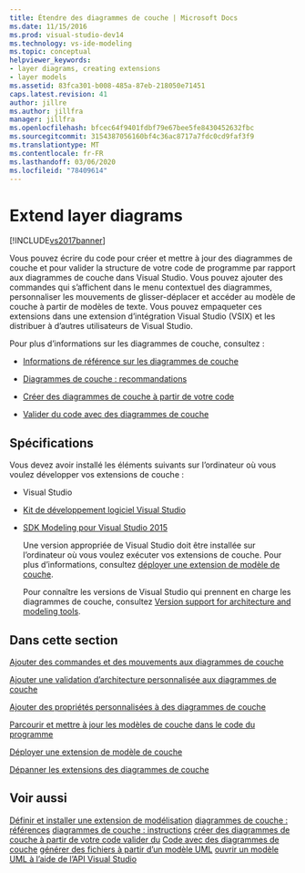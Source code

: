 ```yaml
---
title: Étendre des diagrammes de couche | Microsoft Docs
ms.date: 11/15/2016
ms.prod: visual-studio-dev14
ms.technology: vs-ide-modeling
ms.topic: conceptual
helpviewer_keywords:
- layer diagrams, creating extensions
- layer models
ms.assetid: 83fca301-b008-485a-87eb-218050e71451
caps.latest.revision: 41
author: jillre
ms.author: jillfra
manager: jillfra
ms.openlocfilehash: bfcec64f9401fdbf79e67bee5fe8430452632fbc
ms.sourcegitcommit: 3154387056160bf4c36ac8717a7fdc0cd9faf3f9
ms.translationtype: MT
ms.contentlocale: fr-FR
ms.lasthandoff: 03/06/2020
ms.locfileid: "78409614"
---
```

# <a name="extend-layer-diagrams"></a>Extend layer diagrams
[!INCLUDE[vs2017banner](../includes/vs2017banner.md)]

Vous pouvez écrire du code pour créer et mettre à jour des diagrammes de couche et pour valider la structure de votre code de programme par rapport aux diagrammes de couche dans Visual Studio. Vous pouvez ajouter des commandes qui s’affichent dans le menu contextuel des diagrammes, personnaliser les mouvements de glisser-déplacer et accéder au modèle de couche à partir de modèles de texte. Vous pouvez empaqueter ces extensions dans une extension d’intégration Visual Studio (VSIX) et les distribuer à d’autres utilisateurs de Visual Studio.

 Pour plus d’informations sur les diagrammes de couche, consultez :

- [Informations de référence sur les diagrammes de couche](../modeling/layer-diagrams-reference.md)

- [Diagrammes de couche : recommandations](../modeling/layer-diagrams-guidelines.md)

- [Créer des diagrammes de couche à partir de votre code](../modeling/create-layer-diagrams-from-your-code.md)

- [Valider du code avec des diagrammes de couche](../modeling/validate-code-with-layer-diagrams.md)

## <a name="prereqs"></a> Spécifications
 Vous devez avoir installé les éléments suivants sur l’ordinateur où vous voulez développer vos extensions de couche :

- Visual Studio

- [Kit de développement logiciel Visual Studio](../extensibility/visual-studio-sdk.md)

- [SDK Modeling pour Visual Studio 2015](https://www.microsoft.com/download/details.aspx?id=48148)

  Une version appropriée de Visual Studio doit être installée sur l’ordinateur où vous voulez exécuter vos extensions de couche. Pour plus d’informations, consultez [déployer une extension de modèle de couche](../modeling/deploy-a-layer-model-extension.md).

  Pour connaître les versions de Visual Studio qui prennent en charge les diagrammes de couche, consultez [Version support for architecture and modeling tools](../modeling/what-s-new-for-design-in-visual-studio.md#VersionSupport).

## <a name="in-this-section"></a>Dans cette section
 [Ajouter des commandes et des mouvements aux diagrammes de couche](../modeling/add-commands-and-gestures-to-layer-diagrams.md)

 [Ajouter une validation d’architecture personnalisée aux diagrammes de couche](../modeling/add-custom-architecture-validation-to-layer-diagrams.md)

 [Ajouter des propriétés personnalisées à des diagrammes de couche](../modeling/add-custom-properties-to-layer-diagrams.md)

 [Parcourir et mettre à jour les modèles de couche dans le code du programme](../modeling/navigate-and-update-layer-models-in-program-code.md)

 [Déployer une extension de modèle de couche](../modeling/deploy-a-layer-model-extension.md)

 [Dépanner les extensions des diagrammes de couche](../modeling/troubleshoot-extensions-for-layer-diagrams.md)

## <a name="see-also"></a>Voir aussi
 [Définir et installer une extension de modélisation](../modeling/define-and-install-a-modeling-extension.md) [diagrammes de couche : références](../modeling/layer-diagrams-reference.md) [diagrammes de couche : instructions](../modeling/layer-diagrams-guidelines.md) [créer des diagrammes de couche à partir de votre code valider du](../modeling/create-layer-diagrams-from-your-code.md) [Code avec des diagrammes de couche](../modeling/validate-code-with-layer-diagrams.md) [générer des fichiers à partir d’un modèle UML](../modeling/generate-files-from-a-uml-model.md) [ouvrir un modèle UML à l’aide de l’API Visual Studio](../modeling/open-a-uml-model-by-using-the-visual-studio-api.md)
